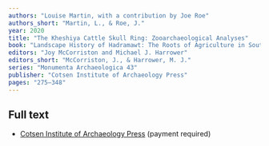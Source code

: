 ```yaml
---
authors: "Louise Martin, with a contribution by Joe Roe"
authors_short: "Martin, L., & Roe, J."
year: 2020
title: "The Kheshiya Cattle Skull Ring: Zooarchaeological Analyses"
book: "Landscape History of Hadramawt: The Roots of Agriculture in Southern Arabia (RASA) Project, 1998–2008"
editors: "Joy McCorriston and Michael J. Harrower"
editors_short: "McCorriston, J., & Harrower, M. J."
series: "Monumenta Archaeologica 43"
publisher: "Cotsen Institute of Archaeology Press"
pages: "275–348"
---
```


## Full text

* [Cotsen Institute of Archaeology Press](https://ioa.ucla.edu/press/hadramawt) (payment required)
